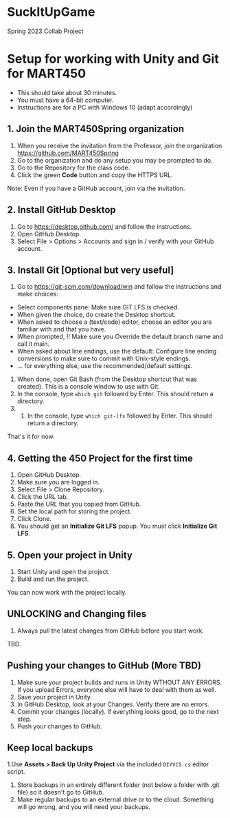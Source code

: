 # SuckItUpGame
Spring 2023 Collab Project



# Setup for working with Unity and Git for MART450

* This should take about 30 minutes.
* You must have a 64-bit computer.
* Instructions are for a PC with Windows 10 (adapt accordingly)

## 1. Join the MART450Spring organization

1. When you receive the invitation from the Professor, join the organization 
   https://github.com/MART450Spring
1. Go to the organization and do any setup you may be prompted to do. 
1. Go to the Repository for the class code. 
1. Click the green **Code** button and copy the HTTPS URL. 

Note: Even if you have a GitHub account, join via the invitation. 

## 2. Install GitHub Desktop

1. Go to https://desktop.github.com/ and follow the instructions.
1. Open GitHub Desktop.
1. Select File > Options > Accounts and sign in / verify with your GitHub account.

## 3. Install Git [Optional but very useful]

1. Go to https://git-scm.com/download/win and follow the instructions and make choices:

* Select components pane: Make sure GIT LFS is checked.
* When given the choice, do create the Desktop shortcut.
* When asked to choose a (text/code) editor, choose an editor you are familiar with and that you have.
* When prompted, !! Make sure you Override the default branch name and call it main.
* When asked about line endings, use the default: Configure line ending conversions to make sure to commit with Unix-style endings.
* … for everything else, use the recommended/default settings.

1. When done, open Git Bash (from the Desktop shortcut that was created). This is a console window to use with Git. 
1. In the console, type `which git` followed by Enter. This should return a directory. 
2. 1. In the console, type `which git-lfs` followed by Enter. This should return a directory.

That's it for now.

## 4. Getting the 450 Project for the first time

1. Open GitHub Desktop. 
1. Make sure you are logged in. 
1. Select File > Clone Repository.
1. Click the URL tab.
1. Paste the URL that you copied from GitHub.
1. Set the local path for storing the project.
1. Click Clone. 
1. You should get an **Initialize Git LFS** popup. You must click **Initialize Git LFS**. 

## 5. Open your project in Unity

1. Start Unity and open the project. 
2. Build and run the project.

You can now work with the project locally. 

## UNLOCKING and Changing files

1. Always pull the latest changes from GitHub before you start work. 

TBD.

## Pushing your changes to GitHub (More TBD)

1. Make sure your project builds and runs in Unity WTHOUT ANY ERRORS. If you upload Errors, everyone else will have to deal with them as well.
1. Save your project in Unity. 
1. In GitHub Desktop, look at your Changes. Verify there are no errors. 
1. Commit your changes (locally). If everything looks good, go to the next step. 
1. Push your changes to GitHub.

## Keep local backups

1.Use **Assets > Back Up Unity Project** via the included `DIYVCS.cs` editor script. 
1. Store backups in an entirely different folder (not below a folder with .git file) so it doesn't go to GitHub. 
1. Make regular backups to an external drive or to the cloud. Something will go wrong, and you will need your backups. 

